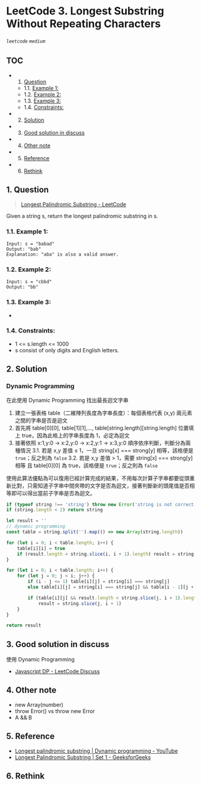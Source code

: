 # LeetCode 3. Longest Substring Without Repeating Characters

###### `leetcode` `medium`

## TOC

<!-- vscode-markdown-toc -->

-   1. [Question](#Question)
    -   1.1. [Example 1:](#Example1:)
    -   1.2. [Example 2:](#Example2:)
    -   1.3. [Example 3:](#Example3:)
    -   1.4. [Constraints:](#Constraints:)
-   2. [Solution](#Solution)
-   3. [Good solution in discuss](#Goodsolutionindiscuss)
-   4. [Other note](#Othernote)
-   5. [Reference](#Reference)
-   6. [Rethink](#Rethink)

<!-- vscode-markdown-toc-config
	numbering=true
	autoSave=true
	/vscode-markdown-toc-config -->
<!-- /vscode-markdown-toc -->

## 1. <a name='Question'></a>Question

> [Longest Palindromic Substring - LeetCode](https://leetcode.com/problems/longest-palindromic-substring/)

Given a string s, return the longest palindromic substring in s.

### 1.1. <a name='Example1:'></a>Example 1:

```
Input: s = "babad"
Output: "bab"
Explanation: "aba" is also a valid answer.
```

### 1.2. <a name='Example2:'></a>Example 2:

```
Input: s = "cbbd"
Output: "bb"
```

### 1.3. <a name='Example3:'></a>Example 3:

-

### 1.4. <a name='Constraints:'></a>Constraints:

-   1 <= s.length <= 1000
-   s consist of only digits and English letters.

## 2. <a name='Solution'></a>Solution

### Dynamic Programming

在此使用 Dynamic Programming 找出最長迴文字串

1. 建立一張表格 table（二維陣列長度為字串長度）：每個表格代表 (x,y) 兩元素之間的字串是否是迴文
2. 首先將 table[0][0], table[1][1],..., table[string.length][string.length] 位置填上 true，因為此格上的字串長度為 1，必定為迴文
3. 接著依照 x:1,y:0 -> x:2,y:0 -> x:2,y:1 -> x:3,y:0 順序依序判斷，判斷分為兩種情況
   3.1. 若是 x,y 差值 ≤ 1，一旦 string[x] === strong[y] 相等，該格便是 `true`；反之則為 `false`
   3.2. 若是 x,y 差值 > 1，需要 string[x] === strong[y] 相等 且 table[0][0] 為 true，該格便是 `true`；反之則為 `false`

使用此算法優點為可以復用已經計算完成的結果，不用每次計算子字串都要從頭重新比對，只需知道子字串中間夾帶的文字是否為迴文，接著判斷新的頭尾值是否相等即可以得出當前子字串是否為迴文。

```javascript
if (typeof string !== 'string') throw new Error('string is not correct type')
if (string.length < 2) return string

let result = ''
// dynamic programming
const table = string.split('').map(() => new Array(string.length))

for (let i = 0; i < table.length; i++) {
    table[i][i] = true
    if (result.length < string.slice(i, i + 1).length) result = string.slice(i, i + 1)
}

for (let i = 0; i < table.length; i++) {
    for (let j = 0; j < i; j++) {
        if (i - j <= 1) table[i][j] = string[i] === string[j]
        else table[i][j] = string[i] === string[j] && table[i - 1][j + 1]

        if (table[i][j] && result.length < string.slice(j, i + 1).length)
            result = string.slice(j, i + 1)
    }
}

return result
```

## 3. <a name='Goodsolutionindiscuss'></a>Good solution in discuss

使用 Dynamic Programming

-   [Javascript DP - LeetCode Discuss](https://leetcode.com/problems/longest-palindromic-substring/discuss/428331/Javascript-DP)

## 4. <a name='Othernote'></a>Other note

-   new Array(number)
-   throw Error() vs throw new Error
-   A && B

## 5. <a name='Reference'></a>Reference

-   [Longest palindromic substring | Dynamic programming - YouTube](https://www.youtube.com/watch?v=UflHuQj6MVA)
-   [Longest Palindromic Substring | Set 1 - GeeksforGeeks](https://www.geeksforgeeks.org/longest-palindrome-substring-set-1/)

## 6. <a name='Rethink'></a>Rethink
